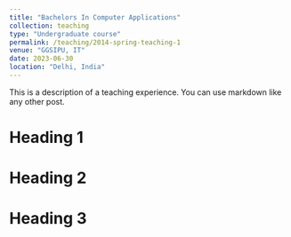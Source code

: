 ```yaml
---
title: "Bachelors In Computer Applications"
collection: teaching
type: "Undergraduate course"
permalink: /teaching/2014-spring-teaching-1
venue: "GGSIPU, IT"
date: 2023-06-30
location: "Delhi, India"
---
```


This is a description of a teaching experience. You can use markdown like any other post.

Heading 1
======

Heading 2
======

Heading 3
======
